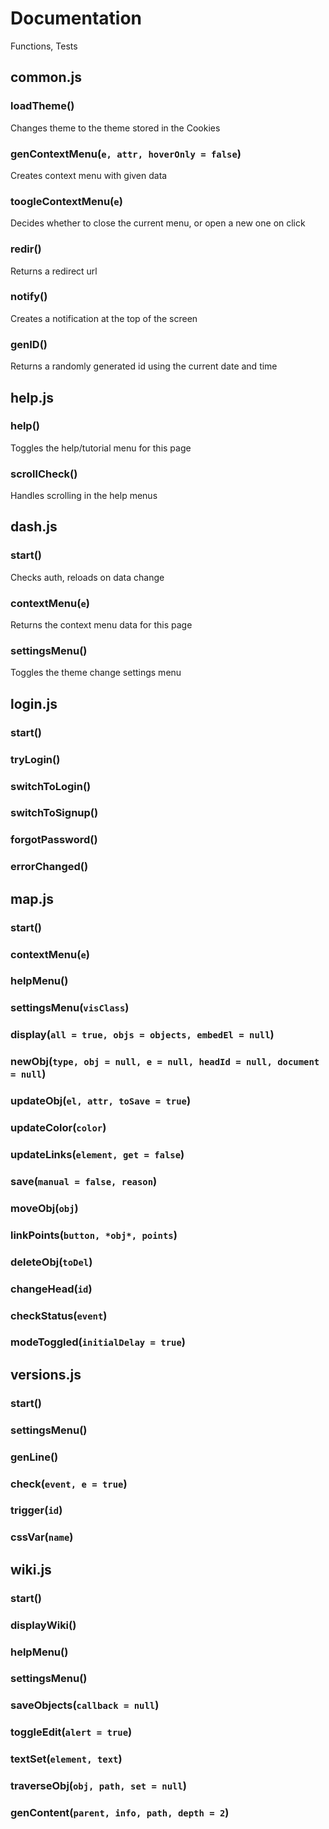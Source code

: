 # Documentation

Functions, Tests

## common.js

### loadTheme()

Changes theme to the theme stored in the Cookies

### genContextMenu(`e, attr, hoverOnly = false`)

Creates context menu with given data

### toogleContextMenu(`e`)

Decides whether to close the current menu, or open a new one on click

### redir()

Returns a redirect url

### notify()

Creates a notification at the top of the screen

### genID()

Returns a randomly generated id using the current date and time

## help.js

### help()

Toggles the help/tutorial menu for this page

### scrollCheck()

Handles scrolling in the help menus

## dash.js

### start()

Checks auth, reloads on data change

### contextMenu(`e`)

Returns the context menu data for this page

### settingsMenu()

Toggles the theme change settings menu

## login.js

### start()

### tryLogin()

### switchToLogin()

### switchToSignup()

### forgotPassword()

### errorChanged()

## map.js

### start()

### contextMenu(`e`)

### helpMenu()

### settingsMenu(`visClass`)

### display(`all = true, objs = objects, embedEl = null`)

### newObj(`type, obj = null, e = null, headId = null, document = null`)

### updateObj(`el, attr, toSave = true`)

### updateColor(`color`)

### updateLinks(`element, get = false`)

### save(`manual = false, reason`)

### moveObj(`obj`)

### linkPoints(`button, *obj*, points`)

### deleteObj(`toDel`)

### changeHead(`id`)

### checkStatus(`event`)

### modeToggled(`initialDelay = true`)

## versions.js

### start()

### settingsMenu()

### genLine()

### check(`event, e = true`)

### trigger(`id`)

### cssVar(`name`)

## wiki.js

### start()

### displayWiki()

### helpMenu()

### settingsMenu()

### saveObjects(`callback = null`)

### toggleEdit(`alert = true`)

### textSet(`element, text`)

### traverseObj(`obj, path, set = null`)

### genContent(`parent, info, path, depth = 2`)
